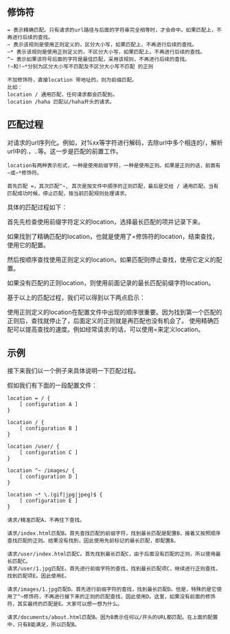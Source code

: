 

修饰符
---------
```
= 表示精确匹配。只有请求的url路径与后面的字符串完全相等时，才会命中。如果匹配上，不再进行后续的查找。
~ 表示该规则是使用正则定义的，区分大小写，如果匹配上，不再进行后续的查找。
~* 表示该规则是使用正则定义的，不区分大小写，如果匹配上，不再进行后续的查找。
^~ 表示如果该符号后面的字符是最佳匹配，采用该规则，不再进行后续的查找。
!~和!~*分别为区分大小写不匹配及不区分大小写不匹配 的正则

不加修饰符，直接location 带地址的，则为前缀匹配。
比如：
location / 通用匹配，任何请求都会匹配到。
location /haha 匹配以/haha开头的请求。
```



匹配过程
---------
对请求的url序列化。例如，对%xx等字符进行解码，去除url中多个相连的/，解析url中的.，..等。这一步是匹配的前置工作。

```
location有两种表示形式，一种是使用前缀字符，一种是使用正则。如果是正则的话，前面有~或~*修饰符。
```

```
首先匹配 =，其次匹配^~, 其次是按文件中顺序的正则匹配，最后是交给 / 通用匹配。当有匹配成功时候，停止匹配，按当前匹配规则处理请求。
```

具体的匹配过程如下：

首先先检查使用前缀字符定义的location，选择最长匹配的项并记录下来。

如果找到了精确匹配的location，也就是使用了=修饰符的location，结束查找，使用它的配置。

然后按顺序查找使用正则定义的location，如果匹配则停止查找，使用它定义的配置。

如果没有匹配的正则location，则使用前面记录的最长匹配前缀字符location。

基于以上的匹配过程，我们可以得到以下两点启示：

使用正则定义的location在配置文件中出现的顺序很重要。因为找到第一个匹配的正则后，查找就停止了，后面定义的正则就是再匹配也没有机会了。
使用精确匹配可以提高查找的速度。例如经常请求/的话，可以使用=来定义location。


示例
---------
接下来我们以一个例子来具体说明一下匹配过程。

假如我们有下面的一段配置文件：
```
location = / {
    [ configuration A ]
}

location / {
    [ configuration B ]
}

location /user/ {
    [ configuration C ]
}

location ^~ /images/ {
    [ configuration D ]
}

location ~* \.(gif|jpg|jpeg)$ {
    [ configuration E ]
}
```

```
请求/精准匹配A，不再往下查找。

请求/index.html匹配B。首先查找匹配的前缀字符，找到最长匹配是配置B，接着又按照顺序查找匹配的正则。结果没有找到，因此使用先前标记的最长匹配，即配置B。

请求/user/index.html匹配C。首先找到最长匹配C，由于后面没有匹配的正则，所以使用最长匹配C。
请求/user/1.jpg匹配E。首先进行前缀字符的查找，找到最长匹配项C，继续进行正则查找，找到匹配项E。因此使用E。

请求/images/1.jpg匹配D。首先进行前缀字符的查找，找到最长匹配D。但是，特殊的是它使用了^~修饰符，不再进行接下来的正则的匹配查找，因此使用D。这里，如果没有前面的修饰符，其实最终的匹配是E。大家可以想一想为什么。

请求/documents/about.html匹配B。因为B表示任何以/开头的URL都匹配。在上面的配置中，只有B能满足，所以匹配B。
```
